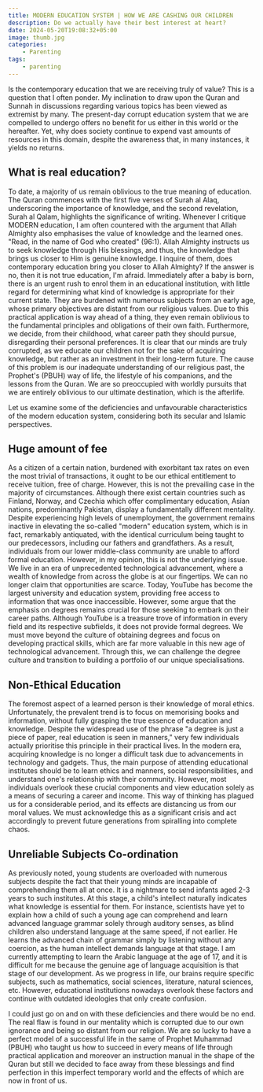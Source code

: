 ```yaml
---
title: MODERN EDUCATION SYSTEM | HOW WE ARE CASHING OUR CHILDREN
description: Do we actually have their best interest at heart?
date: 2024-05-20T19:08:32+05:00
image: thumb.jpg
categories:
    - Parenting
tags:
    - parenting
---
```


 Is the contemporary education that we are receiving truly of value? This is a question that I often ponder. My inclination to draw upon the Quran and Sunnah in discussions regarding various topics has been viewed as extremist by many. The present-day corrupt education system that we are compelled to undergo offers no benefit for us either in this world or the hereafter. Yet, why does society continue to expend vast amounts of resources in this domain, despite the awareness that, in many instances, it yields no returns.

## What is real education?
 To date, a majority of us remain oblivious to the true meaning of education. The Quran commences with the first five verses of Surah al Alaq, underscoring the importance of knowledge, and the second revelation, Surah al Qalam, highlights the significance of writing. Whenever I critique MODERN education, I am often countered with the argument that Allah Almighty also emphasises the value of knowledge and the learned ones. "Read, in the name of God who created" (96:1). Allah Almighty instructs us to seek knowledge through His blessings, and thus, the knowledge that brings us closer to Him is genuine knowledge. I inquire of them, does contemporary education bring you closer to Allah Almighty? If the answer is no, then it is not true education, I'm afraid.
 Immediately after a baby is born, there is an urgent rush to enrol them in an educational institution, with little regard for determining what kind of knowledge is appropriate for their current state. They are burdened with numerous subjects from an early age, whose primary objectives are distant from our religious values. Due to this practical application is way ahead of a thing, they even remain oblivious to the fundamental principles and obligations of their own faith. Furthermore, we decide, from their childhood, what career path they should pursue, disregarding their personal preferences. It is clear that our minds are truly corrupted, as we educate our children not for the sake of acquiring knowledge, but rather as an investment in their long-term future.
 The cause of this problem is our inadequate understanding of our religious past, the Prophet's (PBUH) way of life, the lifestyle of his companions, and the lessons from the Quran. We are so preoccupied with worldly pursuits that we are entirely oblivious to our ultimate destination, which is the afterlife.

 Let us examine some of the deficiencies and unfavourable characteristics of the modern education system, considering both its secular and Islamic perspectives.

## Huge amount of fee
 As a citizen of a certain nation, burdened with exorbitant tax rates on even the most trivial of transactions, it ought to be our ethical entitlement to receive tuition, free of charge. However, this is not the prevailing case in the majority of circumstances. Although there exist certain countries such as Finland, Norway, and Czechia which offer complimentary education, Asian nations, predominantly Pakistan, display a fundamentally different mentality. Despite experiencing high levels of unemployment, the government remains inactive in elevating the so-called "modern" education system, which is in fact, remarkably antiquated, with the identical curriculum being taught to our predecessors, including our fathers and grandfathers.
 As a result, individuals from our lower middle-class community are unable to afford formal education. However, in my opinion, this is not the underlying issue. We live in an era of unprecedented technological advancement, where a wealth of knowledge from across the globe is at our fingertips. We can no longer claim that opportunities are scarce. Today, YouTube has become the largest university and education system, providing free access to information that was once inaccessible. However, some argue that the emphasis on degrees remains crucial for those seeking to embark on their career paths. Although YouTube is a treasure trove of information in every field and its respective subfields, it does not provide formal degrees. We must move beyond the culture of obtaining degrees and focus on developing practical skills, which are far more valuable in this new age of technological advancement. Through this, we can challenge the degree culture and transition to building a portfolio of our unique specialisations.

## Non-Ethical Education
 The foremost aspect of a learned person is their knowledge of moral ethics. Unfortunately, the prevalent trend is to focus on memorising books and information, without fully grasping the true essence of education and knowledge. Despite the widespread use of the phrase "a degree is just a piece of paper, real education is seen in manners," very few individuals actually prioritise this principle in their practical lives. In the modern era, acquiring knowledge is no longer a difficult task due to advancements in technology and gadgets. Thus, the main purpose of attending educational institutes should be to learn ethics and manners, social responsibilities, and understand one's relationship with their community.
 However, most individuals overlook these crucial components and view education solely as a means of securing a career and income. This way of thinking has plagued us for a considerable period, and its effects are distancing us from our moral values. We must acknowledge this as a significant crisis and act accordingly to prevent future generations from spiralling into complete chaos.
 
## Unreliable Subjects Co-ordination
 As previously noted, young students are overloaded with numerous subjects despite the fact that their young minds are incapable of comprehending them all at once. It is a nightmare to send infants aged 2-3 years to such institutes. At this stage, a child's intellect naturally indicates what knowledge is essential for them.
 For instance, scientists have yet to explain how a child of such a young age can comprehend and learn advanced language grammar solely through auditory senses, as blind children also understand language at the same speed, if not earlier. He learns the advanced chain of grammar simply by listening without any coercion, as the human intellect demands language at that stage. I am currently attempting to learn the Arabic language at the age of 17, and it is difficult for me because the genuine age of language acquisition is that stage of our development.
 As we progress in life, our brains require specific subjects, such as mathematics, social sciences, literature, natural sciences, etc. However, educational institutions nowadays overlook these factors and continue with outdated ideologies that only create confusion.

 I could just go on and on with these deficiencies and there would be no end. The real flaw is found in our mentality which is corrupted due to our own ignorance and being so distant from our religion. We are so lucky to have a perfect model of a successful life in the same of Prophet Muhammad (PBUH) who taught us how to succeed in every means of life through practical application and moreover an instruction manual in the shape of the Quran but still we decided to face away from these blessings and find perfection in this imperfect temporary world and the effects of which are now in front of us.
